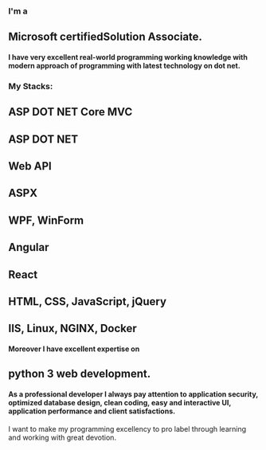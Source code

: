 ### I'm a 
## Microsoft certifiedSolution Associate.
#### I have very excellent real-world programming working knowledge with modern approach of programming with latest technology on dot net. 

### My Stacks:
  ## ASP DOT NET Core MVC
  ## ASP DOT NET
  ## Web API
  ## ASPX
  ## WPF, WinForm
  ## Angular
  ## React
  ## HTML, CSS, JavaScript, jQuery
  ## IIS, Linux, NGINX, Docker

#### Moreover I have excellent expertise on 
## python 3 web development.
#### As a professional developer I always pay attention to application security, optimized database design, clean coding, easy and interactive UI, application performance and client satisfactions.
I want to make my programming excellency to pro label through learning and working with great devotion.
